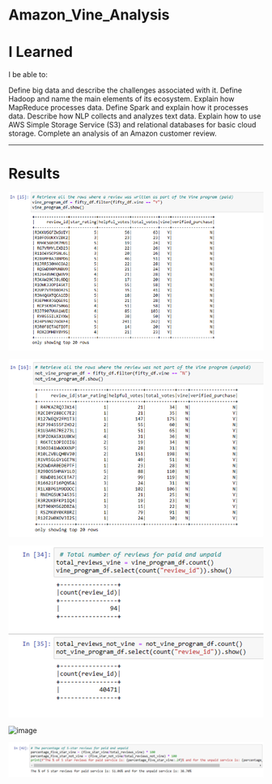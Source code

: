 # Amazon_Vine_Analysis

# I Learned

I be able to:

Define big data and describe the challenges associated with it.
Define Hadoop and name the main elements of its ecosystem.
Explain how MapReduce processes data.
Define Spark and explain how it processes data.
Describe how NLP collects and analyzes text data.
Explain how to use AWS Simple Storage Service (S3) and relational databases for basic cloud storage.
Complete an analysis of an Amazon customer review.

_________________________________________________________________________________________________________________________________________________________________________

# Results

![image](https://github.com/RodrigoCR25/Amazon_Vine_Analysis/blob/main/Total_Rev_Vine.png)

![image](https://github.com/RodrigoCR25/Amazon_Vine_Analysis/blob/main/Total_Rev_not_Vine.png)

![image](https://github.com/RodrigoCR25/Amazon_Vine_Analysis/blob/main/Total_Rev_Vine_df.png)

![image]()

![image](https://github.com/RodrigoCR25/Amazon_Vine_Analysis/blob/main/Porcentage.png)
